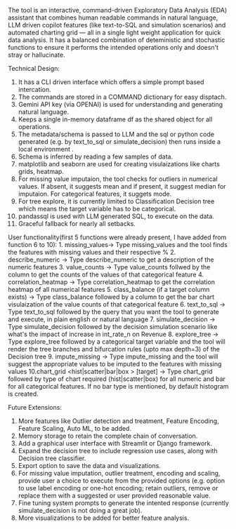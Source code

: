 The tool is an interactive, command-driven Exploratory Data Analysis (EDA) assistant that combines human readable commands in natural language, LLM driven copilot features (like text-to-SQL and simulation scenarios) 
and automated charting grid — all in a single light weight application for quick data analysis. It has a balanced combination of deteministic and stochastic functions to ensure it performs the intended operations
only and doesn't stray or hallucinate.

Technical Design:
  1) It has a CLI driven interface which offers a simple prompt based intercation. 
  2) The commands are stored in a COMMAND dictionary for easy disptach.  
  3) Gemini API key (via OPENAI) is used for understanding and generating natural language.
  4) Keeps a single in-memory dataframe df as the shared object for all operations.
  5) The metadata/schema is passed to LLM and the sql or python code generated (e.g. by text_to_sql or simulate_decision) then runs inside a local environment .
  6) Schema is inferred by reading a few samples of data.
  7) matplotlib and seaborn are used for creating visulaizations like charts grids, heatmap.
  8) For missing value imputaion, the tool checks for outliers in numerical values. If absent, it suggests mean and if present, it suggest median for imputaion. For categorical features, it suggets mode.
  9) For tree explore, it is currently limited to Classification Decision tree which means the target variable has to be categorical.
  10) pandassql is used with LLM generated SQL, to execute on the data.
  11) Graceful fallback for nearly all setbacks.

User functionality(first 5 functions were already present, I have added from function 6 to 10):
        1. missing_values-> Type missing_values and the tool finds the features with missing values and their respective %
        2. describe_numeric -> Type describe_numeric to get a description of the numeric features
        3. value_counts <column> -> Type value_counts follwed by the column to get the counts of the values of that categorical feature 
        4. correlation_heatmap -> Type correlation_heatmap to get the correlation heatmap of all numerical features
        5. class_balance (if a target column exists) -> Type class_balance followed by a column to get the bar chart visulaization of the value counts of that categorical feature 
        6. text_to_sql <describe the query in plain english> -> Type text_to_sql followed by the query that you want the tool to generate and execute, in plain english or natural language
        7. simulate_decision <describe the simulation scenario in plain english> -> Type simulate_decision followed by the decision simulation scenario like what's the impact of increase in int_rate_n on Revenue
        8. explore_tree <target> -> Type explore_tree followed by a categorical target variable and the tool will render the tree branches and bifurcation rules (upto max depth=3) of the Decision tree
        9. impute_missing -> Type impute_missing and the tool will suggest the appropriate values to be imputed to the features with missing values
        10.chart_grid <hist|scatter|bar|box > [target]  -> Type chart_grid followed by type of chart required (hist|scatter|box) for all numeric and bar for all categorical features. If no bar type is mentioned,
        by default histogram is created.


Future Extensions:
1) More features like Outlier detection and treatment, Feature Encoding, Feature Scaling, Auto ML, to be added.
2) Memory storage to retain the complete chain of conversation.
3) Add a graphical user interface with Streamlit or Django framework.
4) Expand the decision tree to include regression use cases, along with Decision tree classifier.
5) Export option to save the data and visualizations.
6) For missing value imputation, outlier treatment, encoding and scaling, provide user a choice to execute from the provided options (e.g. option to use label encoding or one-hot encoding; retain outliers, remove or replace them with a suggested or user provided reasonable value.
7) Fine tuning system prompts to generate the intented response (currently simulate_decision is not doing a great job). 
8) More visualizations to be added for better feature analysis.
   
